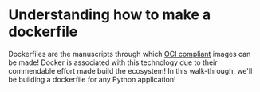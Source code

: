 # Understanding how to make a dockerfile

Dockerfiles are the manuscripts through which [OCI compliant](https://opencontainers.org/) images can be made! Docker is associated with this technology due to their commendable effort made build the ecosystem! In this walk-through, we'll be building a dockerfile for any Python application!

